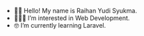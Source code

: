 - 👋🏻 Hello! My name is Raihan Yudi Syukma.
- 👨🏻‍💻 I’m interested in Web Development.
- 🤓 I’m currently learning Laravel.
